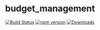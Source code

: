 # budget_management

[![Build Status](https://travis-ci.org/svendeville/budget_management.svg?branch=master)](https://travis-ci.org/svendeville/budget_management)
[![npm version](https://badge.fury.io/js/typescript.svg)](https://www.npmjs.com/package/typescript)
[![Downloads](https://img.shields.io/npm/dm/TypeScript.svg)](https://www.npmjs.com/package/typescript)
